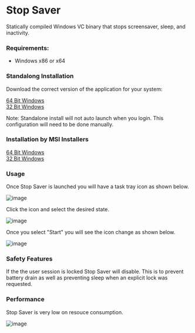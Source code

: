 # Stop Saver

Statically compiled Windows VC binary that stops screensaver, sleep, and inactivity.  

### Requirements:

* Windows x86 or x64

### Standalong Installation

Download the correct version of the application for your system:

[64 Bit Windows](./Standalone/x64/stopsaver.exe)  
[32 Bit Windows](./Standalone/Win32)

Note: Standalone install will not auto launch when you login. This configuration will need to be done manually.

### Installation by MSI Installers

[64 Bit Windows](./Installers/x64)  
[32 Bit Windows](./Installers/Win32)

### Usage

Once Stop Saver is launched you will have a task tray icon as shown below.

![image](https://github.com/user-attachments/assets/3cb5e3b9-0ddb-4cd6-8710-63eea2c86eef)

Click the icon and select the desired state. 

![image](https://github.com/user-attachments/assets/254c01fb-a4ca-4505-a72c-2f67447fef70)

Once you select "Start" you will see the icon change as shown below.

![image](https://github.com/user-attachments/assets/cc75e46f-3e50-4412-accc-987131e3d1e6)

### Safety Features

If the the user session is locked Stop Saver will disable. This is to prevent battery drain as well as preventing sleep when an explicit lock was requested. 

### Performance

Stop Saver is very low on resouce consumption.

![image](https://github.com/user-attachments/assets/13173b5e-dee3-4863-95da-4dcf1c9a439f)

